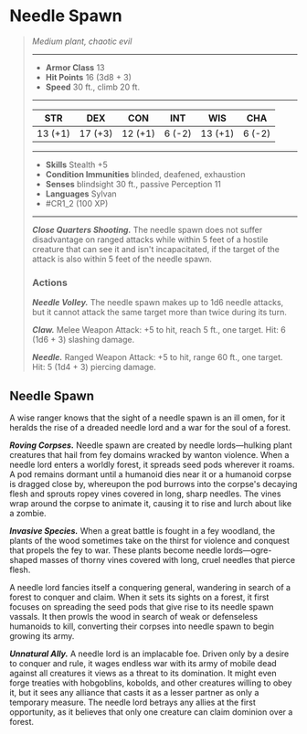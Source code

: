 # Needle Spawn
>*Medium plant, chaotic evil*
>___
>- **Armor Class** 13
>- **Hit Points** 16 (3d8 + 3)
>- **Speed** 30 ft., climb 20 ft.
>___
>|STR|DEX|CON|INT|WIS|CHA|
>|:---:|:---:|:---:|:---:|:---:|:---:|
>|13 (+1)|17 (+3)|12 (+1)|6 (-2)|13 (+1)|6 (-2)|
>___
>- **Skills** Stealth +5
>- **Condition Immunities** blinded, deafened, exhaustion
>- **Senses** blindsight 30 ft., passive Perception 11
>- **Languages** Sylvan
>- #CR1_2 (100 XP)
>___
>***Close Quarters Shooting.*** The needle spawn does not suffer disadvantage on ranged attacks while within 5 feet of a hostile creature that can see it and isn't incapacitated, if the target of the attack is also within 5 feet of the needle spawn.  
>
>### Actions
>***Needle Volley.*** The needle spawn makes up to 1d6 needle attacks, but it cannot attack the same target more than twice during its turn.  
>
>***Claw.*** Melee Weapon Attack: +5 to hit, reach 5 ft., one target. Hit: 6 (1d6 + 3) slashing damage.  
>
>***Needle.*** Ranged Weapon Attack: +5 to hit, range 60 ft., one target. Hit: 5 (1d4 + 3) piercing damage.

## Needle Spawn

A wise ranger knows that the sight of a needle spawn is an ill omen, for it heralds the rise of a dreaded needle lord and a war for the soul of a forest.

***Roving Corpses.*** Needle spawn are created by needle lords—hulking plant creatures that hail from fey domains wracked by wanton violence. When a needle lord enters a worldly forest, it spreads seed pods wherever it roams. A pod remains dormant until a humanoid dies near it or a humanoid corpse is dragged close by, whereupon the pod burrows into the corpse's decaying flesh and sprouts ropey vines covered in long, sharp needles. The vines wrap around the corpse to animate it, causing it to rise and lurch about like a zombie.

***Invasive Species.*** When a great battle is fought in a fey woodland, the plants of the wood sometimes take on the thirst for violence and conquest that propels the fey to war. These plants become needle lords—ogre-shaped masses of thorny vines covered with long, cruel needles that pierce flesh.

A needle lord fancies itself a conquering general, wandering in search of a forest to conquer and claim. When it sets its sights on a forest, it first focuses on spreading the seed pods that give rise to its needle spawn vassals. It then prowls the wood in search of weak or defenseless humanoids to kill, converting their corpses into needle spawn to begin growing its army.

***Unnatural Ally.*** A needle lord is an implacable foe. Driven only by a desire to conquer and rule, it wages endless war with its army of mobile dead against all creatures it views as a threat to its domination. It might even forge treaties with hobgoblins, kobolds, and other creatures willing to obey it, but it sees any alliance that casts it as a lesser partner as only a temporary measure. The needle lord betrays any allies at the first opportunity, as it believes that only one creature can claim dominion over a forest.